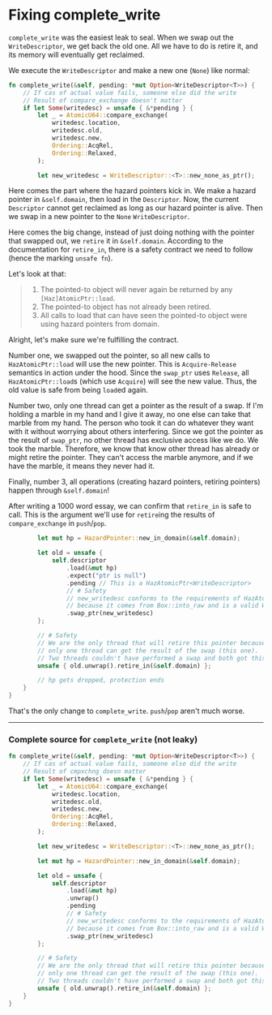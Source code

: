 # Fixing complete_write

`complete_write` was the easiest leak to seal. When we swap out the
`WriteDescriptor`, we get back the old one. All we have to do is retire it, and
its memory will eventually get reclaimed.

We execute the `WriteDescriptor` and make a new one (`None`) like normal:

```rust
fn complete_write(&self, pending: *mut Option<WriteDescriptor<T>>) {
    // If cas of actual value fails, someone else did the write
    // Result of compare_exchange doesn't matter
    if let Some(writedesc) = unsafe { &*pending } {
        let _ = AtomicU64::compare_exchange(
            writedesc.location,
            writedesc.old,
            writedesc.new,
            Ordering::AcqRel,
            Ordering::Relaxed,
        );

        let new_writedesc = WriteDescriptor::<T>::new_none_as_ptr();

```

Here comes the part where the hazard pointers kick in. We make a hazard pointer
in `&self.domain`, then load in the `Descriptor`. Now, the current `Descriptor`
cannot get reclaimed as long as our hazard pointer is alive. Then we swap in a
new pointer to the `None` `WriteDescriptor`.

Here comes the big change, instead of just doing nothing with the pointer that
swapped out, we `retire` it in `&self.domain`. According to the documentation
for `retire_in`, there is a safety contract we need to follow (hence the marking
`unsafe fn`).

Let's look at that:

> 1. The pointed-to object will never again be returned by any
>    `[Haz]AtomicPtr::load`.
> 2. The pointed-to object has not already been retired.
> 3. All calls to load that can have seen the pointed-to object were using
>    hazard pointers from domain.

Alright, let's make sure we're fulfilling the contract.

Number one, we swapped out the pointer, so all new calls to `HazAtomicPtr::load`
will use the new pointer. This is `Acquire-Release` semantics in action under
the hood. Since the `swap_ptr` uses `Release`, all `HazAtomicPtr::load`s (which
use `Acquire`) will see the new value. Thus, the old value is safe from being
`load`ed again.

Number two, only one thread can get a pointer as the result of a swap. If I'm
holding a marble in my hand and I give it away, no one else can take that marble
from my hand. The person who took it can do whatever they want with it without
worrying about others interfering. Since we got the pointer as the result of
`swap_ptr`, no other thread has exclusive access like we do. We took the marble.
Therefore, we know that know other thread has already or might retire the
pointer. They can't access the marble anymore, and if we have the marble, it
means they never had it.

Finally, number 3, all operations (creating hazard pointers, retiring pointers)
happen through `&self.domain`!

After writing a 1000 word essay, we can confirm that `retire_in` is safe to
call. This is the argument we'll use for `retire`ing the results of
`compare_exchange` in `push`/`pop`.

```rust
        let mut hp = HazardPointer::new_in_domain(&self.domain);

        let old = unsafe {
            self.descriptor
                .load(&mut hp)
                .expect("ptr is null")
                .pending // This is a HazAtomicPtr<WriteDescriptor>
                // # Safety
                // new_writedesc conforms to the requirements of HazAtomicPtr::new()
                // because it comes from Box::into_raw and is a valid WriteDescriptor
                .swap_ptr(new_writedesc)
        };

        // # Safety
        // We are the only thread that will retire this pointer because
        // only one thread can get the result of the swap (this one).
        // Two threads couldn't have performed a swap and both got this pointer.
        unsafe { old.unwrap().retire_in(&self.domain) };

        // hp gets dropped, protection ends
    }
}

```

That's the only change to `complete_write`. `push`/`pop` aren't much worse.

---

### Complete source for `complete_write` (not leaky)

```rust
fn complete_write(&self, pending: *mut Option<WriteDescriptor<T>>) {
    // If cas of actual value fails, someone else did the write
    // Result of cmpxchng doesn matter
    if let Some(writedesc) = unsafe { &*pending } {
        let _ = AtomicU64::compare_exchange(
            writedesc.location,
            writedesc.old,
            writedesc.new,
            Ordering::AcqRel,
            Ordering::Relaxed,
        );

        let new_writedesc = WriteDescriptor::<T>::new_none_as_ptr();

        let mut hp = HazardPointer::new_in_domain(&self.domain);

        let old = unsafe {
            self.descriptor
                .load(&mut hp)
                .unwrap()
                .pending
                // # Safety
                // new_writedesc conforms to the requirements of HazAtomicPtr::new()
                // because it comes from Box::into_raw and is a valid WriteDescriptor
                .swap_ptr(new_writedesc)
        };

        // # Safety
        // We are the only thread that will retire this pointer because
        // only one thread can get the result of the swap (this one).
        // Two threads couldn't have performed a swap and both got this pointer.
        unsafe { old.unwrap().retire_in(&self.domain) };
    }
}

```
